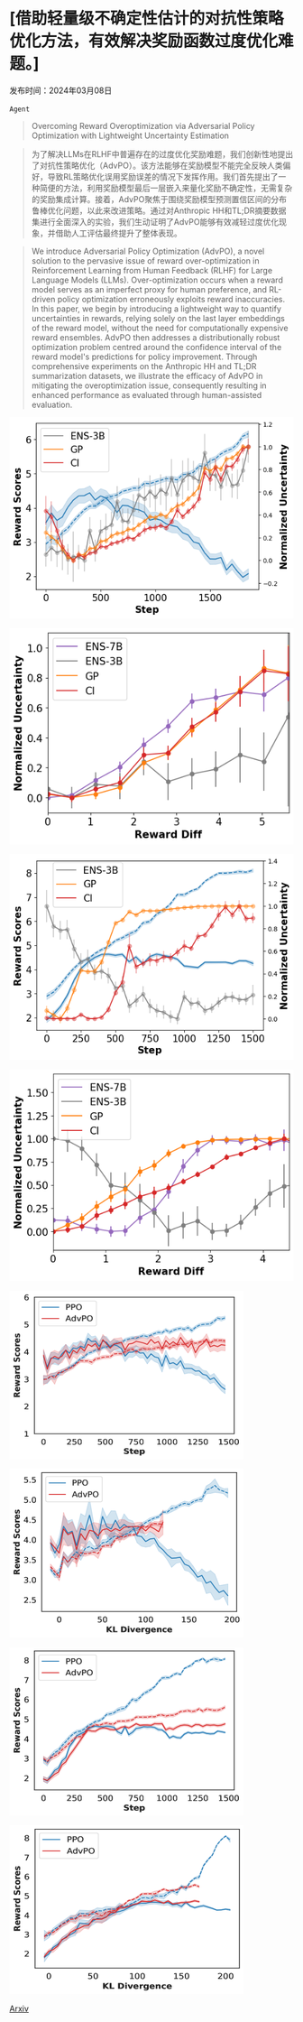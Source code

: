 # [借助轻量级不确定性估计的对抗性策略优化方法，有效解决奖励函数过度优化难题。]

发布时间：2024年03月08日

`Agent`

> Overcoming Reward Overoptimization via Adversarial Policy Optimization with Lightweight Uncertainty Estimation

> 为了解决LLMs在RLHF中普遍存在的过度优化奖励难题，我们创新性地提出了对抗性策略优化（AdvPO）。该方法能够在奖励模型不能完全反映人类偏好，导致RL策略优化误用奖励误差的情况下发挥作用。我们首先提出了一种简便的方法，利用奖励模型最后一层嵌入来量化奖励不确定性，无需复杂的奖励集成计算。接着，AdvPO聚焦于围绕奖励模型预测置信区间的分布鲁棒优化问题，以此来改进策略。通过对Anthropic HH和TL;DR摘要数据集进行全面深入的实验，我们生动证明了AdvPO能够有效减轻过度优化现象，并借助人工评估最终提升了整体表现。

> We introduce Adversarial Policy Optimization (AdvPO), a novel solution to the pervasive issue of reward over-optimization in Reinforcement Learning from Human Feedback (RLHF) for Large Language Models (LLMs). Over-optimization occurs when a reward model serves as an imperfect proxy for human preference, and RL-driven policy optimization erroneously exploits reward inaccuracies. In this paper, we begin by introducing a lightweight way to quantify uncertainties in rewards, relying solely on the last layer embeddings of the reward model, without the need for computationally expensive reward ensembles. AdvPO then addresses a distributionally robust optimization problem centred around the confidence interval of the reward model's predictions for policy improvement. Through comprehensive experiments on the Anthropic HH and TL;DR summarization datasets, we illustrate the efficacy of AdvPO in mitigating the overoptimization issue, consequently resulting in enhanced performance as evaluated through human-assisted evaluation.

![借助轻量级不确定性估计的对抗性策略优化方法，有效解决奖励函数过度优化难题。](../../../paper_images/2403.05171/ANT_UN_step.png)

![借助轻量级不确定性估计的对抗性策略优化方法，有效解决奖励函数过度优化难题。](../../../paper_images/2403.05171/ANT_UN_reward_diff.png)

![借助轻量级不确定性估计的对抗性策略优化方法，有效解决奖励函数过度优化难题。](../../../paper_images/2403.05171/TLDR_UN_step.png)

![借助轻量级不确定性估计的对抗性策略优化方法，有效解决奖励函数过度优化难题。](../../../paper_images/2403.05171/TLDR_UN_reward_diff.png)

![借助轻量级不确定性估计的对抗性策略优化方法，有效解决奖励函数过度优化难题。](../../../paper_images/2403.05171/x1.png)

![借助轻量级不确定性估计的对抗性策略优化方法，有效解决奖励函数过度优化难题。](../../../paper_images/2403.05171/x2.png)

![借助轻量级不确定性估计的对抗性策略优化方法，有效解决奖励函数过度优化难题。](../../../paper_images/2403.05171/x3.png)

![借助轻量级不确定性估计的对抗性策略优化方法，有效解决奖励函数过度优化难题。](../../../paper_images/2403.05171/x4.png)

[Arxiv](https://arxiv.org/abs/2403.05171)